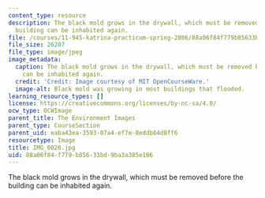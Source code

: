```yaml
---
content_type: resource
description: The black mold grows in the drywall, which must be removed before the
  building can be inhabited again.
file: /courses/11-945-katrina-practicum-spring-2006/88a06f84f779b85633bd9ba3a385e106_IMG_0026.jpg
file_size: 26207
file_type: image/jpeg
image_metadata:
  caption: The black mold grows in the drywall, which must be removed before the building
    can be inhabited again.
  credit: 'Credit: Image courtesy of MIT OpenCourseWare.'
  image-alt: Black mold was growing in most buildings that flooded.
learning_resource_types: []
license: https://creativecommons.org/licenses/by-nc-sa/4.0/
ocw_type: OCWImage
parent_title: The Environment Images
parent_type: CourseSection
parent_uid: eaba43ea-3593-07a4-ef7e-8eddb84d8ff6
resourcetype: Image
title: IMG_0026.jpg
uid: 88a06f84-f779-b856-33bd-9ba3a385e106
---
```

The black mold grows in the drywall, which must be removed before the building can be inhabited again.